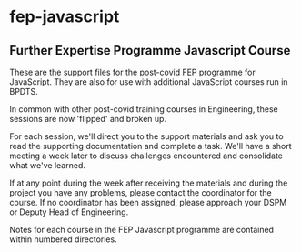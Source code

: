# fep-javascript

## Further Expertise Programme Javascript Course

These are the support files for the post-covid FEP programme for JavaScript. They are also for use with additional JavaScript courses run in BPDTS.

In common with other post-covid training courses in Engineering, these sessions are now 'flipped' and broken up.

For each session, we'll direct you to the support materials and ask you to read the supporting documentation and complete a task. We'll have a short meeting a week later to discuss challenges encountered and consolidate what we've learned.

If at any point during the week after receiving the materials and during the project you have any problems, please contact the coordinator for the course. If no coordinator has been assigned, please approach your DSPM or Deputy Head of Engineering.

Notes for each course in the FEP Javascript programme are contained within numbered directories.


